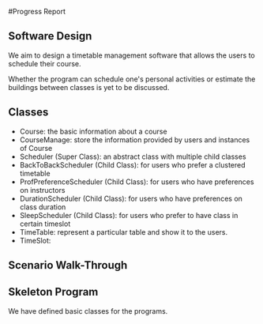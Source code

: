 #Progress Report

## Software Design
We aim to design a timetable management software that allows the users to schedule their course.

Whether the program can schedule one's personal activities or estimate the buildings between classes is yet to be discussed.

## Classes
- Course: the basic information about a course
- CourseManage: store the information provided by users and instances of Course
- Scheduler (Super Class): an abstract class with multiple child classes
- BackToBackScheduler (Child Class): for users who prefer a clustered timetable
- ProfPreferenceScheduler (Child Class): for users who have preferences on instructors
- DurationScheduler (Child Class): for users who have preferences on class duration
- SleepScheduler (Child Class): for users who prefer to have class in certain timeslot 
- TimeTable: represent a particular table and show it to the users.
- TimeSlot: 

## Scenario Walk-Through



## Skeleton Program
We have defined basic classes for the programs. 